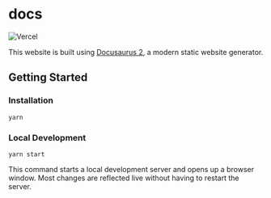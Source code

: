 # docs

![Vercel](https://vercelbadge.vercel.app/api/EmilyOng/cvwo-docs)

This website is built using [Docusaurus 2](https://docusaurus.io/), a modern static website generator.

## Getting Started

### Installation

```
yarn
```

### Local Development

```
yarn start
```

This command starts a local development server and opens up a browser window. Most changes are reflected live without having to restart the server.
